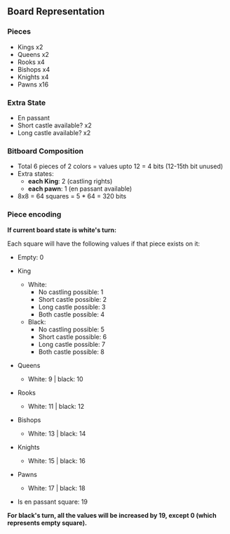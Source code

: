 ## Board Representation

### Pieces

- Kings x2
- Queens x2
- Rooks x4
- Bishops x4
- Knights x4
- Pawns x16

### Extra State

- En passant
- Short castle available? x2
- Long castle available? x2

### Bitboard Composition

- Total 6 pieces of 2 colors = values upto 12 = 4 bits (12-15th bit unused)
- Extra states:
	- **each King**: 2 (castling rights)
	- **each pawn**: 1 (en passant available)
- 8x8 = 64 squares = 5 * 64 = 320 bits

### Piece encoding

**If current board state is white's turn:**

Each square will have the following values if that piece exists on it:

- Empty: 0
- King
	- White:
		- No castling possible: 1
		- Short castle possible: 2
		- Long castle possible: 3
		- Both castle possible: 4
	- Black:
		- No castling possible: 5
		- Short castle possible: 6
		- Long castle possible: 7
		- Both castle possible: 8
	
- Queens
	- White: 9 | black: 10
- Rooks
	- White: 11 | black: 12
- Bishops
	- White: 13 | black: 14
- Knights
	- White: 15 | black: 16
- Pawns
	- White: 17 | black: 18
- Is en passant square: 19


**For black's turn, all the values will be increased by 19, except 0 (which represents empty square).**
